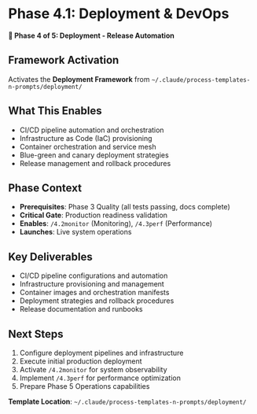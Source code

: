 # Phase 4.1: Deployment & DevOps

**🚀 Phase 4 of 5: Deployment - Release Automation**

## Framework Activation
Activates the **Deployment Framework** from `~/.claude/process-templates-n-prompts/deployment/`

## What This Enables
- CI/CD pipeline automation and orchestration
- Infrastructure as Code (IaC) provisioning
- Container orchestration and service mesh
- Blue-green and canary deployment strategies
- Release management and rollback procedures

## Phase Context
- **Prerequisites**: Phase 3 Quality (all tests passing, docs complete)
- **Critical Gate**: Production readiness validation
- **Enables**: `/4.2monitor` (Monitoring), `/4.3perf` (Performance)
- **Launches**: Live system operations

## Key Deliverables
- CI/CD pipeline configurations and automation
- Infrastructure provisioning and management
- Container images and orchestration manifests
- Deployment strategies and rollback procedures
- Release documentation and runbooks

## Next Steps
1. Configure deployment pipelines and infrastructure
2. Execute initial production deployment
3. Activate `/4.2monitor` for system observability
4. Implement `/4.3perf` for performance optimization
5. Prepare Phase 5 Operations capabilities

**Template Location**: `~/.claude/process-templates-n-prompts/deployment/`